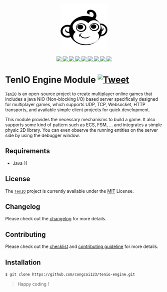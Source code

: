 <p align="center">
    <a href="#">
        <img src="https://github.com/congcoi123/tenio/blob/master/assets/tenio-github-logo.png">
    </a>
</p>
<p align="center">
    <a href="https://mvnrepository.com/artifact/io.github.congcoi123/tenio-engine">
        <img src="https://img.shields.io/maven-central/v/io.github.congcoi123/tenio-engine.svg">
    </a>
    <a href="https://javadoc.io/doc/io.github.congcoi123/tenio-engine">
        <img src="https://javadoc.io/badge2/io.github.congcoi123/tenio-engine/javadoc.svg">
    </a>
    <a href="LICENSE">
        <img src="https://img.shields.io/badge/license-MIT-blue.svg">
    </a>
    <a href="https://github.com/congcoi123/tenio-engine/actions">
        <img src="https://github.com/congcoi123/tenio-engine/actions/workflows/maven.yml/badge.svg">
    </a>    
    <a href="https://coveralls.io/github/congcoi123/tenio-engine">
        <img src="https://coveralls.io/repos/github/congcoi123/tenio-engine/badge.svg?branch=master">
    </a>
    <a href="#">
        <img src="https://img.shields.io/github/last-commit/congcoi123/tenio-engine">
    </a>
    <a href="https://github.com/congcoi123/tenio-engine/issues">
        <img src="https://img.shields.io/github/issues/congcoi123/tenio-engine">
    </a>
    <a href="CONTRIBUTING.md">
        <img src="https://img.shields.io/badge/PRs-welcome-brightgreen.svg">
    </a>
    <a href="https://gitter.im/ten-io/community?source=orgpage">
        <img src="https://badges.gitter.im/Join%20Chat.svg">
    </a>
</p>

# TenIO Engine Module [![Tweet](https://img.shields.io/twitter/url/http/shields.io.svg?style=social)](https://twitter.com/intent/tweet?text=TenIO%20is%20a%20java%20NIO%20based%20server%20specifically%20designed%20for%20multiplayer%20games.%0D%0A&url=https://github.com/congcoi123/tenio%0D%0A&hashtags=tenio,java,gameserver,multiplayer,nio,netty,jetty,msgpack,cocos2dx,unity,libgdx,phaserjs%0D%0A&via=congcoi123)
[`TenIO`](https://github.com/congcoi123/tenio) is an open-source project to create multiplayer online games that includes a java NIO (Non-blocking I/O) 
based server specifically designed for multiplayer games, which supports UDP, TCP, Websocket, HTTP transports, and available simple client projects for quick development.

This module provides the necessary mechanisms to build a game. It also supports some kind of pattern such as ECS, FSM, ... and integrates a simple physic 2D library. You can even observe the running entities on the server side by using the debugger window.

## Requirements
- Java 11

## License
The [`TenIO`](https://github.com/congcoi123/tenio) project is currently available under the [MIT](LICENSE) License.

## Changelog
Please check out the [changelog](CHANGELOG.md) for more details.

## Contributing
Please check out the [checklist](CHECKLIST.md) and [contributing guideline](CONTRIBUTING.md) for more details.

## Installation
```sh
$ git clone https://github.com/congcoi123/tenio-engine.git
```

> Happy coding !
